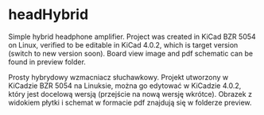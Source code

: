 # headHybrid 
Simple hybrid headphone amplifier. Project was created in
KiCad BZR 5054 on Linux, verified to be editable in KiCad 4.0.2, which
is target version (switch to new version soon). Board view image and
pdf schematic can be found in preview folder.

Prosty hybrydowy wzmacniacz słuchawkowy. Projekt utworzony w KiCadzie
BZR 5054 na Linuksie, można go edytować w KiCadzie 4.0.2, który jest
docelową wersją (przejście na nową wersję wkrótce). Obrazek
z widokiem płytki i schemat w formacie pdf znajdują się w folderze
preview.

